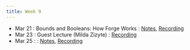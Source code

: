 ```yaml
---
title: Week 9
---
```


- Mar 21 : Bounds and Booleans: How Forge Works : [Notes](https://hackmd.io/@lfs/Sk-yda4G9), [Recording](https://brown.hosted.panopto.com/Panopto/Pages/Viewer.aspx?id=aa923a19-27f6-448a-bd1a-ae2900f645ee)
- Mar 23 : Guest Lecture (Milda Zizyte) : [Recording](https://brown.hosted.panopto.com/Panopto/Pages/Viewer.aspx?id=43cb18b4-ecec-4778-a3cf-ae2900f64609)
- Mar 25 : : [Notes](#), [Recording](#)
